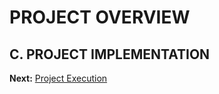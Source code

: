 # PROJECT OVERVIEW
## C. PROJECT IMPLEMENTATION
































**Next:** [Project Execution](/Project-Management-Plan/D-Project-Execution.md)
